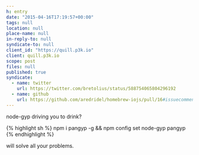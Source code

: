 ```yaml
---
h: entry
date: "2015-04-16T17:19:57+00:00"
tags: null
location: null
place-name: null
in-reply-to: null
syndicate-to: null
client_id: "https://quill.p3k.io"
client: quill.p3k.io
scope: post
files: null
published: true
syndicate: 
  - name: twitter
    url: https://twitter.com/bretolius/status/588754065804296192
  - name: github
    url: https://github.com/aredridel/homebrew-iojs/pull/16#issuecomment-93787484
---
```

node-gyp driving you to drink?

{% highlight sh %}
npm i pangyp -g &&  npm config set node-gyp pangyp
{% endhighlight %}

will solve all your problems.
